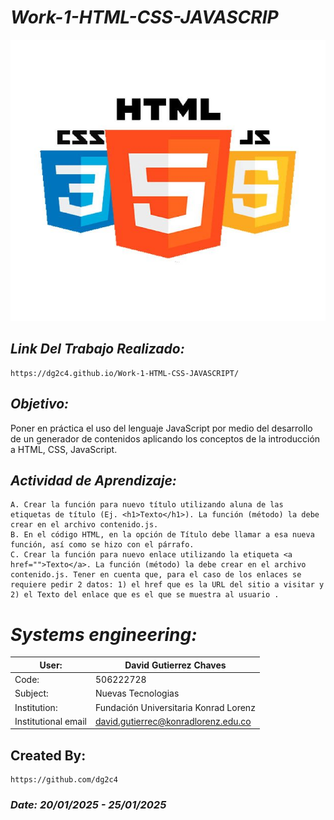 # *Work-1-HTML-CSS-JAVASCRIP*
<p align="center">
  <img width="600" height="450" src="Assets/HTML-CSS-JAVASCRIPT.jpg" alt="HTML-CSS-JAVASCRIPT">
</p>

## *Link Del Trabajo Realizado:*
    https://dg2c4.github.io/Work-1-HTML-CSS-JAVASCRIPT/

## *Objetivo:*
Poner en práctica el uso del lenguaje JavaScript por medio del desarrollo de un generador de contenidos aplicando los conceptos de la introducción a HTML, CSS, JavaScript.

## *Actividad de Aprendizaje:*
    A. Crear la función para nuevo título utilizando aluna de las etiquetas de título (Ej. <h1>Texto</h1>). La función (método) la debe crear en el archivo contenido.js.
    B. En el código HTML, en la opción de Título debe llamar a esa nueva función, así como se hizo con el párrafo.
    C. Crear la función para nuevo enlace utilizando la etiqueta <a href="">Texto</a>. La función (método) la debe crear en el archivo contenido.js. Tener en cuenta que, para el caso de los enlaces se requiere pedir 2 datos: 1) el href que es la URL del sitio a visitar y 2) el Texto del enlace que es el que se muestra al usuario .


# *Systems engineering:*
| User: | David Gutierrez Chaves |
|------|--------|
| Code: | 506222728 |
| Subject: | Nuevas Tecnologias |
| Institution: | Fundación Universitaria Konrad Lorenz |
| Institutional email | david.gutierrec@konradlorenz.edu.co |  


## Created By:
    https://github.com/dg2c4

### *Date: 20/01/2025 - 25/01/2025*
